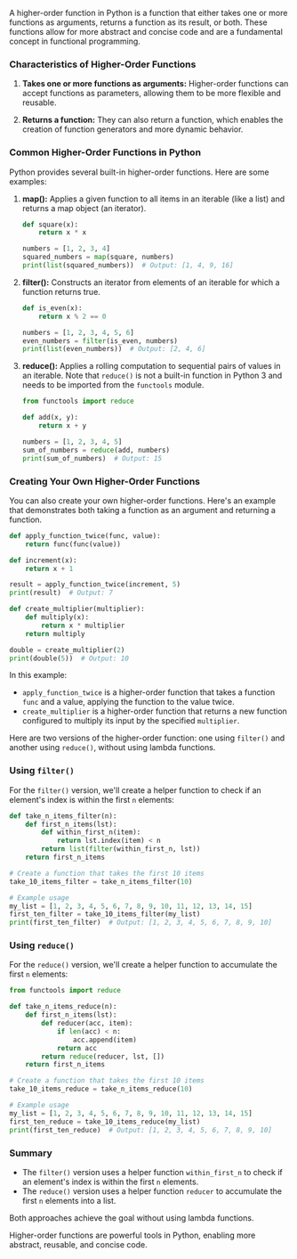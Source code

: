 A higher-order function in Python is a function that either takes one or more functions as arguments, returns a function as its result, or both. These functions allow for more abstract and concise code and are a fundamental concept in functional programming.

### Characteristics of Higher-Order Functions

1. **Takes one or more functions as arguments:**
   Higher-order functions can accept functions as parameters, allowing them to be more flexible and reusable.

2. **Returns a function:**
   They can also return a function, which enables the creation of function generators and more dynamic behavior.

### Common Higher-Order Functions in Python

Python provides several built-in higher-order functions. Here are some examples:

1. **map():**
   Applies a given function to all items in an iterable (like a list) and returns a map object (an iterator).

   ```python
   def square(x):
       return x * x

   numbers = [1, 2, 3, 4]
   squared_numbers = map(square, numbers)
   print(list(squared_numbers))  # Output: [1, 4, 9, 16]
   ```

2. **filter():**
   Constructs an iterator from elements of an iterable for which a function returns true.

   ```python
   def is_even(x):
       return x % 2 == 0

   numbers = [1, 2, 3, 4, 5, 6]
   even_numbers = filter(is_even, numbers)
   print(list(even_numbers))  # Output: [2, 4, 6]
   ```

3. **reduce():**
   Applies a rolling computation to sequential pairs of values in an iterable. Note that `reduce()` is not a built-in function in Python 3 and needs to be imported from the `functools` module.

   ```python
   from functools import reduce

   def add(x, y):
       return x + y

   numbers = [1, 2, 3, 4, 5]
   sum_of_numbers = reduce(add, numbers)
   print(sum_of_numbers)  # Output: 15
   ```

### Creating Your Own Higher-Order Functions

You can also create your own higher-order functions. Here's an example that demonstrates both taking a function as an argument and returning a function.

```python
def apply_function_twice(func, value):
    return func(func(value))

def increment(x):
    return x + 1

result = apply_function_twice(increment, 5)
print(result)  # Output: 7

def create_multiplier(multiplier):
    def multiply(x):
        return x * multiplier
    return multiply

double = create_multiplier(2)
print(double(5))  # Output: 10
```

In this example:
- `apply_function_twice` is a higher-order function that takes a function `func` and a value, applying the function to the value twice.
- `create_multiplier` is a higher-order function that returns a new function configured to multiply its input by the specified `multiplier`.

Here are two versions of the higher-order function: one using `filter()` and another using `reduce()`, without using lambda functions.

### Using `filter()`

For the `filter()` version, we'll create a helper function to check if an element's index is within the first `n` elements:

```python
def take_n_items_filter(n):
    def first_n_items(lst):
        def within_first_n(item):
            return lst.index(item) < n
        return list(filter(within_first_n, lst))
    return first_n_items

# Create a function that takes the first 10 items
take_10_items_filter = take_n_items_filter(10)

# Example usage
my_list = [1, 2, 3, 4, 5, 6, 7, 8, 9, 10, 11, 12, 13, 14, 15]
first_ten_filter = take_10_items_filter(my_list)
print(first_ten_filter)  # Output: [1, 2, 3, 4, 5, 6, 7, 8, 9, 10]
```

### Using `reduce()`

For the `reduce()` version, we'll create a helper function to accumulate the first `n` elements:

```python
from functools import reduce

def take_n_items_reduce(n):
    def first_n_items(lst):
        def reducer(acc, item):
            if len(acc) < n:
                acc.append(item)
            return acc
        return reduce(reducer, lst, [])
    return first_n_items

# Create a function that takes the first 10 items
take_10_items_reduce = take_n_items_reduce(10)

# Example usage
my_list = [1, 2, 3, 4, 5, 6, 7, 8, 9, 10, 11, 12, 13, 14, 15]
first_ten_reduce = take_10_items_reduce(my_list)
print(first_ten_reduce)  # Output: [1, 2, 3, 4, 5, 6, 7, 8, 9, 10]
```

### Summary

- The `filter()` version uses a helper function `within_first_n` to check if an element's index is within the first `n` elements.
- The `reduce()` version uses a helper function `reducer` to accumulate the first `n` elements into a list.

Both approaches achieve the goal without using lambda functions.

Higher-order functions are powerful tools in Python, enabling more abstract, reusable, and concise code.